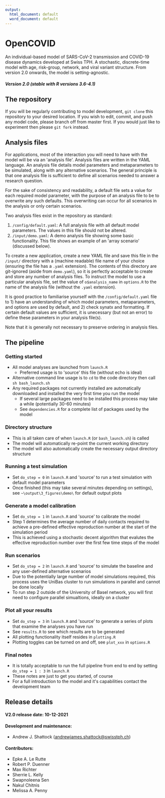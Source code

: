 ```yaml
---
output:
  html_document: default
  word_document: default
---
```

# OpenCOVID

An individual-based model of SARS-CoV-2 transmission and COVID-19 disease dynamics developed at Swiss TPH. A stochastic, discrete-time model with age, risk-group, network, and viral variant structure. From version 2.0 onwards, the model is setting-agnostic.

##### Version 2.0 (stable with R versions 3.6-4.1)

## The repository

If you will be regularly contributing to model development, `git clone` this repository to your desired location. If you wish to edit, commit, and push any model code, please branch off from master first. If you would just like to experiment then please `git fork` instead.

## Analysis files

For applications, most of the interaction you will need to have with the model will be via an 'analysis file'. Analysis files are written in the YAML language. An analysis file details model parameters and metaparameters to be simulated, along with any alternative scenarios. The general principle is that one analysis file is sufficient to define all scenarios needed to answer a research question. 

For the sake of consistency and readability, a default file sets a value for each required model parameter, with the purpose of an analysis file to be to overwrite any such defaults. This overwriting can occur for all scenarios in the analysis or only certain scenarios.

Two analysis files exist in the repository as standard:
1. `/config/default.yaml`: A full analysis file with all default model parameters. The values in this file should not be altered. 
2. `/input/demo.yaml`: A demo analysis file showing some basic functionality. This file shows an example of an 'array scenario' (discussed below).

To create a new application, create a new YAML file and save this file in the `/input/` directory with a (machine readable) file name of your choice (ensuring the file has a `.yaml` extension). The contents of this directory are git-ignored (aside from `demo.yaml`), so it is perfectly acceptable to create and store any number of analysis files. To instruct the model to use a particular analysis file, set the value of `o$analysis_name` in `options.R` to the name of the analysis file (without the `.yaml` extension).

It is good practice to familiarise yourself with the `/config/default.yaml` file to 1) have an understanding of which model parameters, metaparameters, and options are used by default, and 2) check synatx and formatting. If certain default values are sufficient, it is unecessary (but not an error) to define these parameters in your analysis file(s).

Note that it is generally not necessary to preserve ordering in analysis files.

## The pipeline

### Getting started
- All model analyses are launched from `launch.R`
  - Preferred usage is to 'source' this file (without echo is ideal)
- Alternative command line usage is to `cd` to the code directory then call `sh bash_launch.sh`
- Any required packages not currently installed are automatically downloaded and installed the very first time you run the model
  - If several large packages need to be installed this process may take a while (potentially 30-60 minutes)
  - See `dependencies.R` for a complete list of packages used by the model
  
### Directory structure
- This is all taken care of when `launch.R` (or `bash_launch.sh`) is called
- The model will automatically re-point the current working directory
- The model will also automatically create the necessary output directory structure
  
### Running a test simulation
- Set `do_step = 0` in `launch.R` and 'source' to run a test simulation with default model parameters
- Once finished (this may take several minutes depending on settings), see `~\output\3_figures\demo\` for default output plots

### Generate a model calibration
- Set `do_step = 1` in `launch.R` and 'source' to calibrate the model
- Step 1 determines the average number of daily contacts required to achieve a pre-defined effective reproduction number at the start of the simulation period
- This is achieved using a stochastic decent algorithm that evalutes the effective reproduction number over the first few time steps of the model

### Run scenarios
- Set `do_step = 2` in `launch.R` and 'source' to simulate the baseline and any user-defined alternative scenarios
- Due to the potentially large number of model simulations required, this process uses the UniBas cluster to run simulations in parallel and cannot be done locally
- To run step 2 outside of the University of Basel network, you will first need to configure parallel simualtions, ideally on a cluster
  
### Plot all your results
- Set `do_step = 3` in `launch.R` and 'source' to generate a series of plots that examine the analyses you have run
- See `results.R` to see which results are to be generated
- All plotting functionality itself resides in `plotting.R`
- Plotting toggles can be turned on and off, see `plot_xxx` in `options.R`

### Final notes
- It is totally acceptable to run the full pipeline from end to end by setting `do_step = 1 : 3` in `launch.R`
- These notes are just to get you started, of course
- For a full introduction to the model and it's capabilities contact the development team

## Release details

#### V2.0 release date: 10-12-2021

#### Development and maintenance:
* Andrew J. Shattock (andrewjames.shattock@swisstph.ch)

#### Contributors:
* Epke A. Le Rutte
* Robert P. Duenner
* Max Richter
* Sherrie L. Kelly
* Swapnoleena Sen
* Nakul Chitnis
* Melissa A. Penny

